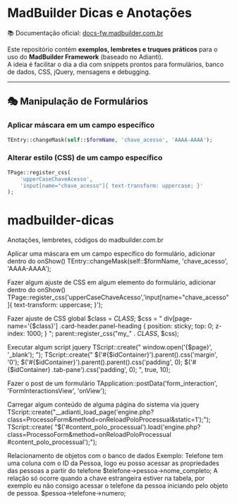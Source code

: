 # MadBuilder Dicas e Anotações  

📚 Documentação oficial: [docs-fw.madbuilder.com.br](http://docs-fw.madbuilder.com.br/)  

Este repositório contém **exemplos, lembretes e truques práticos** para o uso do **MadBuilder Framework** (baseado no Adianti).  
A ideia é facilitar o dia a dia com snippets prontos para formulários, banco de dados, CSS, jQuery, mensagens e debugging.  

---

## 🎭 Manipulação de Formulários  

### Aplicar máscara em um campo específico  
```php
TEntry::changeMask(self::$formName, 'chave_acesso', 'AAAA-AAAA');
```

### Alterar estilo (CSS) de um campo específico
```php
TPage::register_css(
    'upperCaseChaveAcesso',
    'input[name="chave_acesso"]{ text-transform: uppercase; }'
);
```




# madbuilder-dicas
Anotações, lembretes, códigos do madbuilder.com.br

Aplicar uma máscara em um campo específico do formulário, adicionar dentro do onShow()
TEntry::changeMask(self::$formName, 'chave_acesso', 'AAAA-AAAA');

Fazer algum ajuste de CSS em algum elemento do formulário, adicionar dentro do onShow()
TPage::register_css('upperCaseChaveAcesso','input[name="chave_acesso"]{ text-transform: uppercase; }');


Fazer ajuste de CSS global
$class = _CLASS_;
$css = "
    div[page-name='{$class}'] .card-header.panel-heading {
        position: sticky;
        top: 0;
        z-index: 1000;
    }
";
parent::register_css("my_" . _CLASS_, $css);



Executar algum script jquery
TScript::create("  window.open('{$page}', '_blank'); ");
TScript::create("
            $('#{$idContainer}').parent().css('margin', '0');
            $('#{$idContainer}').parent().parent().css('padding', 0);
            $('#{$idContainer} .tab-pane').css('padding', 0);
        ", true, 10);

Fazer o post de um formulário 
TApplication::postData('form_interaction', 'FormInteractionsView', 'onView');

Carregar algum conteúdo de alguma página do sistema via jquery
TScript::create("__adianti_load_page('engine.php?class=ProcessoForm&method=onReloadPoloProcessual&static=1');");
TScript::create( "$('#content_polo_processual').load('engine.php?class=ProcessoForm&method=onReloadPoloProcessual #content_polo_processual');");

Relacionamento de objetos com o banco de dados
Exemplo: Telefone tem uma coluna com o ID da Pessoa, logo eu posso acessar as propriedades das pessoas a partir do telefone
$telefone->pessoa->nome_completo;
A relação só ocorre quando a chave estrangeira estiver na tabela, por exemplo eu não consigo acessar o telefone da pessoa iniciando pelo objeto de pessoa. $pessoa->telefone->numero;
